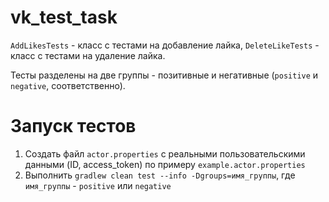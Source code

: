 # vk_test_task

`AddLikesTests` - класс с тестами на добавление лайка,
`DeleteLikeTests` - класс с тестами на удаление лайка.

Тесты разделены на две группы - позитивные и негативные (`positive` и `negative`, соответственно).

# Запуск тестов
1. Создать файл `actor.properties` с реальными пользовательскими данными (ID, access_token) по примеру `example.actor.properties`
2. Выполнить `gradlew clean test --info -Dgroups=имя_группы`, где `имя_группы` - `positive` или `negative`
